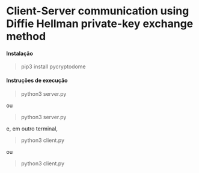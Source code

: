 # Client-Server communication using Diffie Hellman private-key exchange method

#### Instalação

> pip3 install pycryptodome

#### Instruções de execução

> python3 server.py

ou

> python3 server.py <porta>

e, em outro terminal,


> python3 client.py

ou

> python3 client.py <servidor> <porta>
  